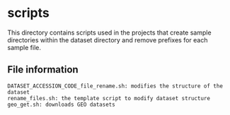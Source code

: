# scripts

This directory contains scripts used in the projects that create sample directories within the dataset directory and remove prefixes for each sample file.

## File information

```
DATASET_ACCESSION_CODE_file_rename.sh: modifies the structure of the dataset
rename_files.sh: the template script to modify dataset structure
geo_get.sh: downloads GEO datasets
```
